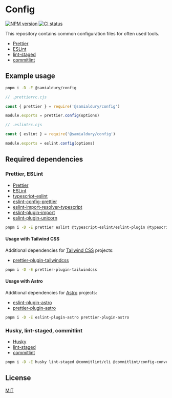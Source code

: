 # Config

[![NPM version](https://img.shields.io/npm/v/@samialdury/config)](https://www.npmjs.com/package/@samialdury/config)
[![CI status](https://github.com/samialdury/config/actions/workflows/ci.yaml/badge.svg)](https://github.com/samialdury/config/actions/workflows/ci.yaml)

This repository contains common configuration files for often used tools.

- [Prettier](src/prettier/config.ts)
- [ESLint](src/eslint/config.ts)
- [lint-staged](src/lint-staged/config.ts)
- [commitlint](src/commitlint/config.ts)

## Example usage

```sh
pnpm i -D -E @samialdury/config
```

```js
// .prettierrc.cjs

const { prettier } = require('@samialdury/config')

module.exports = prettier.config(options)
```

```js
// .eslintrc.cjs

const { eslint } = require('@samialdury/config')

module.exports = eslint.config(options)
```

## Required dependencies

### Prettier, ESLint

- [Prettier](https://prettier.io/)
- [ESLint](https://eslint.org/)
- [typescript-eslint](https://typescript-eslint.io/)
- [eslint-config-prettier](https://github.com/prettier/eslint-config-prettier)
- [eslint-import-resolver-typescript](https://github.com/import-js/eslint-import-resolver-typescript)
- [eslint-plugin-import](https://github.com/import-js/eslint-plugin-import)
- [eslint-plugin-unicorn](https://github.com/sindresorhus/eslint-plugin-unicorn)

```sh
pnpm i -D -E prettier eslint @typescript-eslint/eslint-plugin @typescript-eslint/parser eslint-config-prettier eslint-import-resolver-typescript eslint-plugin-import eslint-plugin-unicorn prettier-plugin-sh prettier-plugin-packagejson
```

#### Usage with Tailwind CSS

Additional dependencies for [Tailwind CSS](https://tailwindcss.com/) projects:

- [prettier-plugin-tailwindcss](https://github.com/tailwindlabs/prettier-plugin-tailwindcss)

```sh
pnpm i -D -E prettier-plugin-tailwindcss
```

#### Usage with Astro

Additional dependencies for [Astro](https://astro.build/) projects:

- [eslint-plugin-astro](https://github.com/ota-meshi/eslint-plugin-astro)
- [prettier-plugin-astro](https://github.com/withastro/prettier-plugin-astro)

```sh
pnpm i -D -E eslint-plugin-astro prettier-plugin-astro
```

### Husky, lint-staged, commitlint

- [Husky](https://typicode.github.io/husky/)
- [lint-staged](https://github.com/okonet/lint-staged)
- [commitlint](https://commitlint.js.org/)

```sh
pnpm i -D -E husky lint-staged @commitlint/cli @commitlint/config-conventional
```

## License

[MIT](LICENSE)
